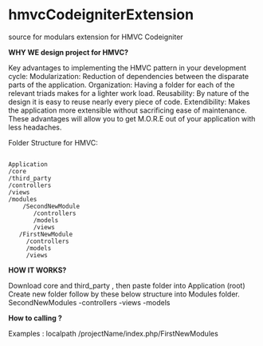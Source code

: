 # hmvcCodeigniterExtension
source for modulars extension for HMVC Codeigniter

<b>WHY WE design project for HMVC? </b>
<br/>
<p>
Key advantages to implementing the HMVC pattern in your development cycle:
Modularization: Reduction of dependencies between the disparate parts of the application.
Organization: Having a folder for each of the relevant triads makes for a lighter work load.
Reusability: By nature of the design it is easy to reuse nearly every piece of code.
Extendibility: Makes the application more extensible without sacrificing ease of maintenance.
These advantages will allow you to get M.O.R.E out of your application with less headaches.
</p>

Folder Structure for HMVC:
<pre>
<code>
Application
/core
/third_party
/controllers
/views
/modules
    /SecondNewModule
       /controllers
       /models
       /views
   /FirstNewModule
     /controllers
     /models
     /views   
</code></pre>


<b>HOW IT WORKS?</b>
<p>
Download core and third_party , then paste folder into Application (root)
Create new folder follow by these below structure into Modules folder.
SecondNewModules
    -controllers
    -views
    -models
</p>

<b>How to calling ? </b>
<p>Examples : 
localpath /projectName/index.php/FirstNewModules 
</p>
